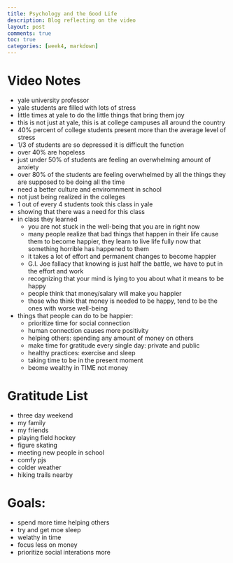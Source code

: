 ```yaml
---
title: Psychology and the Good Life
description: Blog reflecting on the video
layout: post
comments: true
toc: true
categories: [week4, markdown]
---
```

# Video Notes
- yale university professor
- yale students are filled with lots of stress
- little times at yale to do the little things that bring them joy
- this is not just at yale, this is at college campuses all around the country
- 40% percent of college students present more than the average level of stress
- 1/3 of students are so depressed it is difficult the function
- over 40% are hopeless
- just under 50% of students are feeling an overwhelming amount of anxiety
- over 80% of the students are feeling overwhelmed by all the things they are supposed to be doing all the time
- need a better culture and enviromnment in school
- not just being realized in the colleges
- 1 out of every 4 students took this class in yale
- showing that there was a need for this class
- in class they learned
    - you are not stuck in the well-being that you are in right now
    - many people realize that bad things that happen in their life cause them to become happier, they learn to live life fully now that something horrible has happened to them
    - it takes a lot of effort and permanent changes to become happier
    - G.I. Joe fallacy that knowing is just half the battle, we have to put in the effort and work
    - recognizing that your mind is lying to you about what it means to be happy
    - people think that money/salary will make you happier
    - those who think that money is needed to be happy, tend to be the ones with worse well-being
- things that people can do to be happier:
    - prioritize time for social connection
    - human connection causes more positivity
    - helping others: spending any amount of money on others
    - make time for gratitude every single day: private and public
    - healthy practices: exercise and sleep
    - taking time to be in the present moment
    - beome wealthy in TIME not money

# Gratitude List
- three day weekend
- my family
- my friends
- playing field hockey
- figure skating
- meeting new people in school
- comfy pjs
- colder weather
- hiking trails nearby

# Goals:
- spend more time helping others
- try and get moe sleep
- welathy in time
- focus less on money
- prioritize social interations more